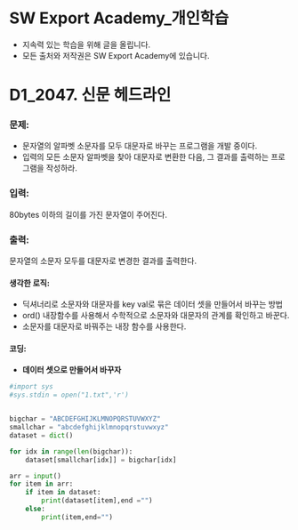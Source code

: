 # SW Export Academy_개인학습

- 지속력 있는 학습을 위해 글을 올립니다.
- 모든 출처와 저작권은 SW Export Academy에 있습니다.

[^출처]: https://www.swexpertacademy.com/





# D1_2047. 신문 헤드라인

### 문제:

- 문자열의 알파벳 소문자를 모두 대문자로 바꾸는 프로그램을 개발 중이다.
- 입력의 모든 소문자 알파벳을 찾아 대문자로 변환한 다음, 그 결과를 출력하는 프로그램을 작성하라. 



### 입력:

80bytes 이하의 길이를 가진 문자열이 주어진다.



### 출력:

문자열의 소문자 모두를 대문자로 변경한 결과를 출력한다.



#### 생각한 로직:

- 딕셔너리로 소문자와 대문자를 key val로 묶은 데이터 셋을 만들어서 바꾸는 방법
- ord() 내장함수를 사용해서 수학적으로 소문자와 대문자의 관계를 확인하고 바꾼다.
- 소문자를 대문자로 바꿔주는 내장 함수를 사용한다.



#### 코딩:

- **데이터 셋으로 만들어서 바꾸자**

```python
#import sys
#sys.stdin = open("1.txt",'r')


bigchar = "ABCDEFGHIJKLMNOPQRSTUVWXYZ"
smallchar = "abcdefghijklmnopqrstuvwxyz"
dataset = dict()

for idx in range(len(bigchar)):
    dataset[smallchar[idx]] = bigchar[idx]

arr = input()
for item in arr:
    if item in dataset:
        print(dataset[item],end ="")
    else:
        print(item,end="")
```


